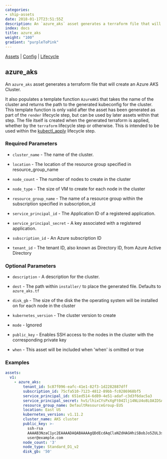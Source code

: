 ```yaml
---
categories:
- ship-assets
date: 2018-01-17T23:51:55Z
description: An `azure_aks` asset generates a terraform file that will create an Azure AKS Cluster.
index: docs
title: azure_aks
weight: "100"
gradient: "purpleToPink"
---
```


[Assets](/api/ship-assets/assets) | [Config](/api/ship-config/config) | [Lifecycle](/api/ship-lifecycle/lifecycle)

## azure_aks

An `azure_aks` asset generates a terraform file that will create an Azure AKS Cluster.

It also populates a template function `AzureAKS` that takes the name of the cluster and returns the path to the generated kubeconfig for the cluster. This template function is only valid after the asset has been generated as part of the `render` lifecycle step, but can be used by later assets within that step. The file itself is created when the generated terraform is applied, whether by the `terraform` lifecycle step or otherwise. This is intended to be used within the [kubectl_apply](/api/ship-lifecycle/lifecycle/kubectl_apply/) lifecycle step.



### Required Parameters


- `cluster_name` - The name of the cluster.


- `location` - The location of the resource group specified in resource_group_name


- `node_count` - The number of nodes to create in the cluster


- `node_type` - The size of VM to create for each node in the cluster


- `resource_group_name` - The name of a resource group within the subscription specified in subscription_id


- `service_principal_id` - The Application ID of a registered application.


- `service_principal_secret` - A key associated with a registered application.


- `subscription_id` - An Azure subscription ID


- `tenant_id` - The tenant ID, also known as Directory ID, from Azure Active Directory



### Optional Parameters


- `description` - A description for the cluster.


- `dest` - The path within `installer/` to place the generated file. Defaults to `azure_aks.tf`


- `disk_gb` - The size of the disk the the operating system will be installed on for each node in the cluster


- `kubernetes_version` - The cluster version to create


- `mode` - Ignored


- `public_key` - Enables SSH access to the nodes in the cluster with the corresponding private key


- `when` - This asset will be included when 'when' is omitted or true


### Examples

```yaml
assets:
  v1:
    - azure_aks:
        tenant_id: 5c87f096-eafc-41e1-82f3-1d2282887dff
        subscription_id: 75cfa510-7123-4812-89bb-fc0286968bf5
        service_principal_id: 651ed514-6d89-4e51-adaf-c3d3f6dac5a3
        service_principal_secret: hvS/lhixCYsPxXgFt04Ilj14NLU4o8LOAIDSAktrwbo=
        resource_group_name: DefaultResourceGroup-EUS
        location: East US
        kubernetes_version: v1.11.2
        cluster_name: AKS cluster
        public_key: >-
          ssh-rsa
          AAAAB3NzaC1yc2EAAAADAQABAAAAgQDdEcdAqClaNZdHAGHhiSBobJo5ZUL3sDfrZbBQinLvx3HN/9UaXp5mimlzhUkUQwX4jPqJ78w52idmXItd55HVboSQ8uKaRicgLLaNhSqrNpb+W3k2RToRPsjuaCi6a8XET0kcma6NaIbae9n0+nKzTtadX/hkrPEMS56BYpnHjQ==
          user@example.com
        node_count: '3'
        node_type: Standard_D1_v2
        disk_gb: '50'
```
